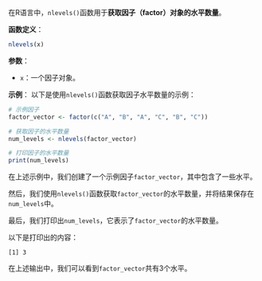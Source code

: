 在R语言中，`nlevels()`函数用于**获取因子（factor）对象的水平数量**。

**函数定义**：
```R
nlevels(x)
```

**参数**：
- `x`：一个因子对象。

**示例**：
以下是使用`nlevels()`函数获取因子水平数量的示例：

```R
# 示例因子
factor_vector <- factor(c("A", "B", "A", "C", "B", "C"))

# 获取因子的水平数量
num_levels <- nlevels(factor_vector)

# 打印因子的水平数量
print(num_levels)
```

在上述示例中，我们创建了一个示例因子`factor_vector`，其中包含了一些水平。

然后，我们使用`nlevels()`函数获取`factor_vector`的水平数量，并将结果保存在`num_levels`中。

最后，我们打印出`num_levels`，它表示了`factor_vector`的水平数量。

以下是打印出的内容：

```
[1] 3
```

在上述输出中，我们可以看到`factor_vector`共有3个水平。